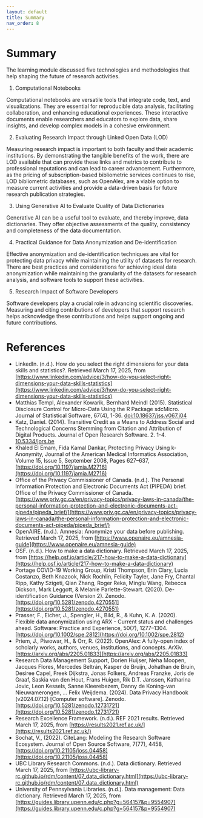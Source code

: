 ```yaml
---
layout: default
title: Summary
nav_order: 8
---
```


# Summary

The learning module discussed five technologies and methodologies that help shaping the future of research activities.  

1. Computational Notebooks

Computational notebooks are versatile tools that integrate code, text, and visualizations. They are essential for reproducible data analysis, facilitating collaboration, and enhancing educational experiences. These interactive documents enable researchers and educators to explore data, share insights, and develop complex models in a cohesive environment.  

2. Evaluating Research Impact through Linked Open Data (LOD)

Measuring research impact is important to both faculty and their academic institutions. By demonstrating the tangible benefits of the work, there are LOD available that can provide these links and metrics to contribute to professional reputations and can lead to career advancement. Furthermore, as the pricing of subscription-based bibliometric services continues to rise, LOD bibliometric databases, such as OpenAlex, are a viable option to measure current activities and provide a data-driven basis for future research publication strategies.  

3. Using Generative AI to Evaluate Quality of Data Dictionaries 

Generative AI can be a useful tool to evaluate, and thereby improve,  data dictionaries. They offer objective assessments of the quality, consistency and completeness of the data documentation.  

4. Practical Guidance for Data Anonymization and De-identification 

Effective anonymization and de-identification techniques are vital for protecting data privacy while maintaining the utility of datasets for research. There are best practices and considerations for achieving ideal data anonymization while maintaining the granularity of the datasets for research analysis, and software tools to support these activities.  

5. Research Impact of Software Developers

Software developers play a crucial role in advancing scientific discoveries. Measuring and citing contributions of developers that support research helps acknowledge these contributions and helps support ongoing and future contributions.  


# References

- LinkedIn. (n.d.). How do you select the right dimensions for your data skills and statistics?. Retrieved March 17, 2025, from [https://www.linkedin.com/advice/3/how-do-you-select-right-dimensions-your-data-skills-statistics](https://www.linkedin.com/advice/3/how-do-you-select-right-dimensions-your-data-skills-statistics)
- Matthias Templ, Alexander Kowarik, Bernhard Meindl (2015). Statistical Disclosure Control for Micro-Data Using the R Package sdcMicro. Journal of Statistical Software, 67(4), 1-36. [doi:10.18637/jss.v067.i04](https://doi.org/10.18637/jss.v067.i04)
- Katz, Daniel. (2014). Transitive Credit as a Means to Address Social and Technological Concerns Stemming from Citation and Attribution of Digital Products. Journal of Open Research Software. 2. 1-4. [10.5334/jors.be](https://doi.org/10.5334/jors.be)
- Khaled El Emam, Fida Kamal Dankar, Protecting Privacy Using k-Anonymity, Journal of the American Medical Informatics Association, Volume 15, Issue 5, September 2008, Pages 627–637, [https://doi.org/10.1197/jamia.M2716](https://doi.org/10.1197/jamia.M2716)
- Office of the Privacy Commissioner of Canada. (n.d.). The Personal Information Protection and Electronic Documents Act (PIPEDA) brief. Office of the Privacy Commissioner of Canada. [https://www.priv.gc.ca/en/privacy-topics/privacy-laws-in-canada/the-personal-information-protection-and-electronic-documents-act-pipeda/pipeda_brief/](https://www.priv.gc.ca/en/privacy-topics/privacy-laws-in-canada/the-personal-information-protection-and-electronic-documents-act-pipeda/pipeda_brief/)
- OpenAIRE. (n.d.). Amnesia: Anonymize your data before publishing. Retrieved March 17, 2025, from [https://www.openaire.eu/amnesia-guide](https://www.openaire.eu/amnesia-guide)
- OSF. (n.d.). How to make a data dictionary. Retrieved March 17, 2025, from [https://help.osf.io/article/217-how-to-make-a-data-dictionary](https://help.osf.io/article/217-how-to-make-a-data-dictionary)
- Portage COVID-19 Working Group, Kristi Thompson, Erin Clary, Lucia Costanzo, Beth Knazook, Nick Rochlin, Felicity Tayler, Jane Fry, Chantal Ripp, Kathy Szigeti, Qian Zhang, Roger Reka, Minglu Wang, Rebecca Dickson, Mark Leggott, & Melanie Parlette-Stewart. (2020). De-identification Guidance (Version 2). Zenodo. [https://doi.org/10.5281/zenodo.4270551](https://doi.org/10.5281/zenodo.4270551)
- Prasser, F., Eicher, J., Spengler, H., Bild, R., & Kuhn, K. A. (2020). Flexible data anonymization using ARX - Current status and challenges ahead. Software: Practice and Experience, 50(7), 1277–1304. [https://doi.org/10.1002/spe.2812](https://doi.org/10.1002/spe.2812)
- Priem, J., Piwowar, H., & Orr, R. (2022). OpenAlex: A fully-open index of scholarly works, authors, venues, institutions, and concepts. ArXiv. [https://arxiv.org/abs/2205.01833](https://arxiv.org/abs/2205.01833)
- Research Data Management Support, Dorien Huijser, Neha Moopen, Jacques Flores, Mercedes Beltrán, Kasper de Bruijn, Johathan de Bruin, Desiree Capel, Freek Dijkstra, Jonas Folkers, Andreas Franzke, Joris de Graaf, Saskia van den Hout, Frans Huigen, Rik D.T. Janssen, Katharina Jovic, Leon Kessels, Sanne Kleerebezem, Danny de Koning-van Nieuwamerongen, … Felix Weijdema. (2024). Data Privacy Handbook (v2024.07.12) [Computer software]. Zenodo. [https://doi.org/10.5281/zenodo.12731721](https://doi.org/10.5281/zenodo.12731721)
- Research Excellence Framework. (n.d.). REF 2021 results. Retrieved March 17, 2025, from [https://results2021.ref.ac.uk/](https://results2021.ref.ac.uk/)
- Sochat, V., (2022). CiteLang: Modeling the Research Software Ecosystem. Journal of Open Source Software, 7(77), 4458, [https://doi.org/10.21105/joss.04458](https://doi.org/10.21105/joss.04458)
- UBC Library Research Commons. (n.d.). Data dictionary. Retrieved March 17, 2025, from [https://ubc-library-rc.github.io/rdm/content/07_data_dictionary.html](https://ubc-library-rc.github.io/rdm/content/07_data_dictionary.html)
- University of Pennsylvania Libraries. (n.d.). Data management: Data dictionary. Retrieved March 17, 2025, from [https://guides.library.upenn.edu/c.php?g=564157&p=9554907](https://guides.library.upenn.edu/c.php?g=564157&p=9554907)
